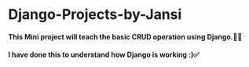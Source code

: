 # Django-Projects-by-Jansi

<h4>This Mini project will teach the basic CRUD operation using Django.👩‍💻
</h4>
<h4>
I have done this to understand how Django is working :)✅
</h4>
